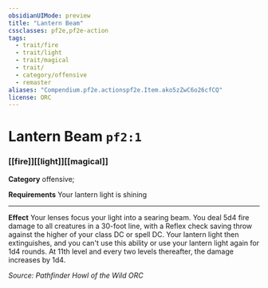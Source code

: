 ```yaml
---
obsidianUIMode: preview
title: "Lantern Beam"
cssclasses: pf2e,pf2e-action
tags:
  - trait/fire
  - trait/light
  - trait/magical
  - trait/
  - category/offensive
  - remaster
aliases: "Compendium.pf2e.actionspf2e.Item.ako5zZwC6o26cfCQ"
license: ORC
---
```

# Lantern Beam `pf2:1`

### [[fire]][[light]][[magical]]

**Category** offensive; 




**Requirements** Your lantern light is shining

* * *

**Effect** Your lenses focus your light into a searing beam. You deal 5d4 fire damage to all creatures in a 30-foot line, with a Reflex check saving throw against the higher of your class DC or spell DC. Your lantern light then extinguishes, and you can't use this ability or use your lantern light again for 1d4 rounds. At 11th level and every two levels thereafter, the damage increases by 1d4.

*Source: Pathfinder Howl of the Wild*
*ORC*